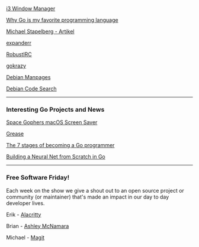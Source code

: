 
[i3 Window Manager](https://i3wm.org/)

[Why Go is my favorite programming language](https://michael.stapelberg.de/Artikel/golang_favorite)

[Michael Stapelberg - Artikel](https://michael.stapelberg.de/Artikel/)

[expanderr](https://github.com/stapelberg/expanderr)

[RobustIRC](https://robustirc.net/)

[gokrazy](https://gokrazy.org/)

[Debian Manpages](https://manpages.debian.org/)

[Debian Code Search](https://codesearch.debian.net/)


---

### Interesting Go Projects and News

[Space Gophers macOS Screen Saver](https://github.com/apiarian/space-gophers)

[Grease](https://github.com/timberio/grease)

[The 7 stages of becoming a Go programmer](https://opensource.com/article/17/9/seven-stages-becoming-go-programmer)

[Building a Neural Net from Scratch in Go](http://www.datadan.io/building-a-neural-net-from-scratch-in-go/)


---

### Free Software Friday!

Each week on the show we give a shout out to an open source project or community (or maintainer) that's made an impact in our day to day developer lives.


Erik - [Alacritty](https://jwilm.io/blog/announcing-alacritty/)

Brian  - [Ashley McNamara](http://ashleymcnamara.com)

Michael - [Magit](https://github.com/magit/magit)